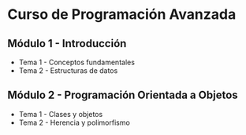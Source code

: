 # Curso de Programación Avanzada

## Módulo 1 - Introducción
- Tema 1 - Conceptos fundamentales
- Tema 2 - Estructuras de datos

## Módulo 2 - Programación Orientada a Objetos
- Tema 1 - Clases y objetos
- Tema 2 - Herencia y polimorfismo